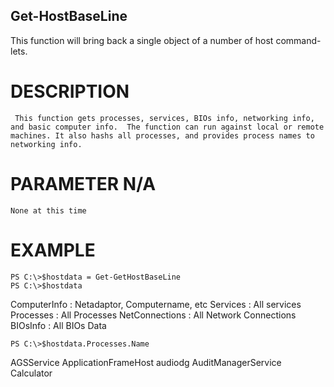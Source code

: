 ## Get-HostBaseLine
 This function will bring back a single object of a number of host command-lets.
 
# DESCRIPTION 
     This function gets processes, services, BIOs info, networking info, and basic computer info.  The function can run against local or remote machines. It also hashs all processes, and provides process names to networking info.
 
# PARAMETER  N/A 
    None at this time
 
# EXAMPLE 

    PS C:\>$hostdata = Get-GetHostBaseLine
    PS C:\>$hostdata  
         
ComputerInfo : Netadaptor, Computername, etc
Services : All services
Processes  :  All Processes
NetConnections : All Network Connections
BIOsInfo : All BIOs Data

    PS C:\>$hostdata.Processes.Name

AGSService
ApplicationFrameHost
audiodg
AuditManagerService
Calculator
               
